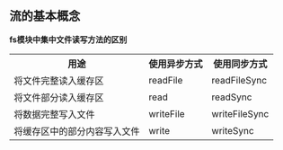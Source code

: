 ## 流的基本概念
**fs模块中集中文件读写方法的区别**
<table>
    <tr>
        <th>用途</th>
        <th>使用异步方式</th>
        <th>使用同步方式</th>
    </tr>
    <tr>
        <td>将文件完整读入缓存区</td>
        <td>readFile</td>
        <td>readFileSync</td>
    </tr>
    <tr>
        <td>将文件部分读入缓存区</td>
        <td>read</td>
        <td>readSync</td>
    </tr>
    <tr>
        <td>将数据完整写入文件</td>
        <td>writeFile</td>
        <td>writeFileSync</td>
    </tr>
    <tr>
        <td>将缓存区中的部分内容写入文件</td>
        <td>write</td>
        <td>writeSync</td>
    </tr>
</table>


